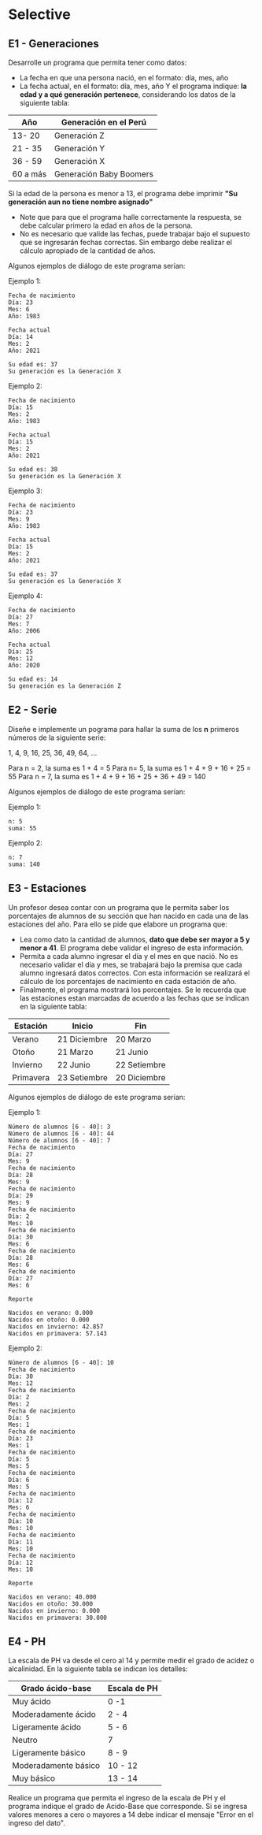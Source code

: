 # Selective
## E1 - Generaciones
Desarrolle un programa que permita tener como datos:
- La fecha en que una persona nació, en el formato: día, mes, año
- La fecha actual, en el formato: día, mes, año
Y el programa indique: **la edad y a qué generación pertenece**, considerando los
datos de la siguiente tabla:

| Año | Generación en el Perú |
| --- |-----------------------|
| 13- 20 | Generación Z |
| 21 - 35 | Generación Y |
| 36 - 59 | Generación X |
| 60 a más | Generación Baby Boomers |

Si la edad de la persona es menor a 13, el programa debe imprimir **"Su generación aun no tiene nombre asignado"**
- Note que para que el programa halle correctamente la respuesta, se debe calcular primero la edad en años de la persona.
- No es necesario que valide las fechas, puede trabajar bajo el supuesto que se ingresarán fechas correctas. Sin embargo debe realizar el cálculo apropiado de la cantidad de años.

Algunos ejemplos de diálogo de este programa serían:

Ejemplo 1:
```
Fecha de nacimiento
Día: 23
Mes: 6
Año: 1983

Fecha actual
Día: 14
Mes: 2
Año: 2021

Su edad es: 37
Su generación es la Generación X
```

Ejemplo 2:
```
Fecha de nacimiento
Día: 15
Mes: 2
Año: 1983

Fecha actual
Día: 15
Mes: 2
Año: 2021

Su edad es: 38
Su generación es la Generación X
```

Ejemplo 3:
```
Fecha de nacimiento
Día: 23
Mes: 9
Año: 1983

Fecha actual
Día: 15
Mes: 2
Año: 2021

Su edad es: 37
Su generación es la Generación X
```

Ejemplo 4:
```
Fecha de nacimiento
Día: 27
Mes: 7
Año: 2006

Fecha actual
Día: 25
Mes: 12
Año: 2020

Su edad es: 14
Su generación es la Generación Z
```

## E2 - Serie
Diseñe e implemente un pograma para hallar la suma de los **n** primeros números de la siguiente serie:

1, 4, 9, 16, 25, 36, 49, 64, ...

Para n = 2, la suma es 1 + 4 = 5
Para n= 5, la suma es 1 + 4 + 9 + 16 + 25 = 55
Para n = 7, la suma es 1 + 4 + 9 + 16 + 25 + 36 + 49 = 140

Algunos ejemplos de diálogo de este programa serían:

Ejemplo 1:
```
n: 5
suma: 55
```

Ejemplo 2:
```
n: 7
suma: 140
```
## E3 - Estaciones
Un profesor desea contar con un programa que le permita saber los porcentajes de
alumnos de su sección que han nacido en cada una de las estaciones del año.
Para ello se pide que elabore un programa que:
- Lea como dato la cantidad de alumnos, **dato que debe ser mayor a 5 y menor a 41**. El programa debe validar el ingreso de esta información.
- Permita a cada alumno ingresar el día y el mes en que nació. No es necesario validar el día y mes, se trabajará bajo la premisa que cada alumno ingresará datos correctos.
Con esta información se realizará el cálculo de los porcentajes de nacimiento en cada estación de año.
- Finalmente, el programa mostrará los porcentajes.
Se le recuerda que las estaciones estan marcadas de acuerdo a las fechas que se indican en la siguiente tabla:

| Estación | Inicio | Fin |
| --- | --- | --- |
| Verano | 21 Diciembre | 20 Marzo |
| Otoño | 21 Marzo | 21 Junio |
| Invierno | 22 Junio | 22 Setiembre |
| Primavera | 23 Setiembre | 20 Diciembre |

Algunos ejemplos de diálogo de este programa serían:

Ejemplo 1:
```
Número de alumnos [6 - 40]: 3
Número de alumnos [6 - 40]: 44
Número de alumnos [6 - 40]: 7
Fecha de nacimiento
Día: 27
Mes: 9
Fecha de nacimiento
Día: 28
Mes: 9
Fecha de nacimiento
Día: 29
Mes: 9
Fecha de nacimiento
Día: 2
Mes: 10
Fecha de nacimiento
Día: 30
Mes: 6
Fecha de nacimiento
Día: 28
Mes: 6
Fecha de nacimiento
Día: 27
Mes: 6

Reporte

Nacidos en verano: 0.000
Nacidos en otoño: 0.000
Nacidos en invierno: 42.857
Nacidos en primavera: 57.143
```

Ejemplo 2:
```
Número de alumnos [6 - 40]: 10
Fecha de nacimiento
Día: 30
Mes: 12
Fecha de nacimiento
Día: 2
Mes: 2
Fecha de nacimiento
Día: 5
Mes: 1
Fecha de nacimiento
Día: 23
Mes: 1
Fecha de nacimiento
Día: 5
Mes: 5
Fecha de nacimiento
Día: 6
Mes: 5
Fecha de nacimiento
Día: 12
Mes: 6
Fecha de nacimiento
Día: 10
Mes: 10
Fecha de nacimiento
Día: 11
Mes: 10
Fecha de nacimiento
Día: 12
Mes: 10

Reporte

Nacidos en verano: 40.000
Nacidos en otoño: 30.000
Nacidos en invierno: 0.000
Nacidos en primavera: 30.000
```

## E4 - PH
La escala de PH va desde el cero al 14 y permite medir el grado de acidez o alcalinidad.
En la siguiente tabla se indican los detalles:

| Grado ácido-base | Escala de PH |
| --- | --- |
| Muy ácido | 0 -1 |
| Moderadamente ácido | 2 - 4 |
| Ligeramente ácido | 5 - 6 |
| Neutro | 7 |
| Ligeramente básico | 8 - 9 |
| Moderadamente básico | 10 - 12 |
| Muy básico | 13 - 14 |

Realice un programa que permita el ingreso de la escala de PH y el programa indique el 
grado de Acido-Base que corresponde. Si se ingresa valores menores a cero o mayores a 14 debe indicar el mensaje "Error en el ingreso del dato".